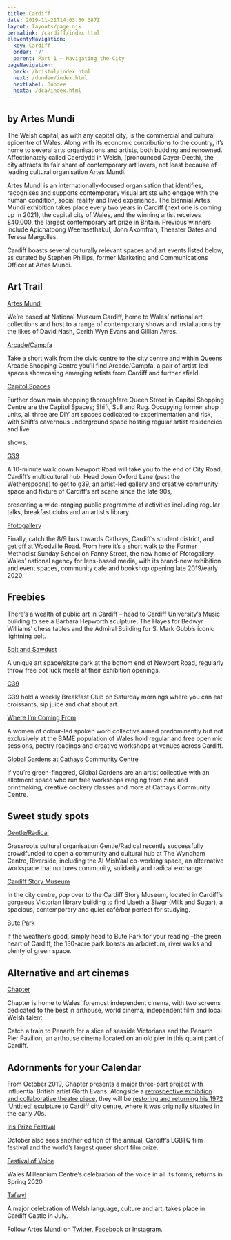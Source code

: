 ```yaml
---
title: Cardiff
date: 2019-11-21T14:03:30.387Z
layout: layouts/page.njk
permalink: /cardiff/index.html
eleventyNavigation:
  key: Cardiff
  order: '7'
  parent: Part 1 – Navigating the City
pageNavigation:
  back: /bristol/index.html
  next: /dundee/index.html
  nextLabel: Dundee
  nexta: /dca/index.html
---
```

## by Artes Mundi

The Welsh capital, as with any capital city, is the commercial and cultural epicentre of Wales. Along with its economic contributions to the country, it’s home to several arts organisations and artists, both budding and renowned. Affectionately called Caerdydd in Welsh, (pronounced Cayer-Deeth), the city attracts its fair share of contemporary art lovers, not least because of leading cultural organisation Artes Mundi.

Artes Mundi is an internationally-focused organisation that identifies, recognises and supports contemporary visual artists who engage with the human condition, social reality and lived experience. The biennial Artes Mundi exhibition takes place every two years in Cardiff (next one is coming up in 2021), the capital city of Wales, and the winning artist receives £40,000, the largest contemporary art prize in Britain. Previous winners include Apichatpong Weerasethakul, John Akomfrah, Theaster Gates and Teresa Margolles.

Cardiff boasts several culturally relevant spaces and art events listed below, as curated by Stephen Phillips, former Marketing and Communications Officer at Artes Mundi.

## Art Trail

[Artes Mundi](https://www.artrabbit.com/organisations/artes-mundi)

We’re based at National Museum Cardiff, home to Wales’ national art collections and host to a range of contemporary shows and installations by the likes of David Nash, Cerith Wyn Evans and Gillian Ayres. 

[Arcade/Campfa](https://www.artrabbit.com/organisations/arcadecampfa)

Take a short walk from the civic centre to the city centre and within Queens Arcade Shopping Centre you’ll find Arcade/Campfa, a pair of artist-led spaces showcasing emerging artists from Cardiff and further afield. 

[Capitol Spaces](https://www.artrabbit.com/organisations/capitol-spaces)

Further down main shopping thoroughfare Queen Street in Capitol Shopping Centre are the Capitol Spaces; Shift, Sull and Rug. Occupying former shop units, all three are DIY art spaces dedicated to experimentation and risk, with Shift’s cavernous underground space hosting regular artist residencies and live

shows.

[G39](https://www.artrabbit.com/organisations/g39)

A 10-minute walk down Newport Road will take you to the end of City Road, Cardiff’s multicultural hub. Head down Oxford Lane (past the Wetherspoons) to get to g39, an artist-led gallery and creative community space and fixture of Cardiff’s art scene since the late 90s,

presenting a wide-ranging public programme of activities including regular talks, breakfast clubs and an artist’s library.

[Ffotogallery](https://www.artrabbit.com/organisations/ffotogallery)

Finally, catch the 8/9 bus towards Cathays, Cardiff’s student district, and get off at Woodville Road. From here it’s a short walk to the Former Methodist Sunday School on Fanny Street, the new home of Ffotogallery, Wales’ national agency for lens-based media, with its brand-new exhibition and event spaces, community cafe and bookshop opening late 2019/early 2020.

## Freebies

There’s a wealth of public art in Cardiff – head to Cardiff University’s Music building to see a Barbara Hepworth sculpture, The Hayes for Bedwyr Williams’ chess tables and the Admiral Building for S. Mark Gubb’s iconic lightning bolt. 

[Spit and Sawdust](https://www.facebook.com/spitandsawdust)

A unique art space/skate park at the bottom end of Newport Road, regularly throw free pot luck meals at their exhibition openings.

[G39](https://www.artrabbit.com/organisations/g39)

G39 hold a weekly Breakfast Club on Saturday mornings where you can eat croissants, sip juice and chat about art. 

[Where I’m Coming From](https://www.facebook.com/whereimcomingfrom/)

A women of colour-led spoken word collective aimed predominantly but not exclusively at the BAME population of Wales hold regular and free open mic sessions, poetry readings and creative workshops at venues across Cardiff. 

[Global Gardens at Cathays Community Centre](https://www.globalgardensproject.co.uk/)

If you’re green-fingered, Global Gardens are an artist collective with an allotment space who run free workshops ranging from zine and printmaking, creative cookery classes and more at Cathays Community Centre.

## Sweet study spots

[Gentle/Radical](https://www.artrabbit.com/organisations/gentleradical)

Grassroots cultural organisation Gentle/Radical recently successfully crowdfunded to open a community and cultural hub at The Wyndham Centre, Riverside, including the Al Mish’aal co-working space, an alternative workspace that nurtures community, solidarity and radical exchange. 

[Cardiff Story Museum](https://www.artrabbit.com/organisations/cardiff-story-museum)

In the city centre, pop over to the Cardiff Story Museum, located in Cardiff’s gorgeous Victorian library building to find Llaeth a Siwgr (Milk and Sugar), a spacious, contemporary and quiet café/bar perfect for studying. 

[Bute Park](http://bute-park.com/)

If the weather’s good, simply head to Bute Park for your reading –the green heart of Cardiff, the 130-acre park boasts an arboretum, river walks and plenty of green space.

## Alternative and art cinemas

[Chapter](https://www.artrabbit.com/organisations/chapter)

Chapter is home to Wales’ foremost independent cinema, with two screens dedicated to the best in arthouse, world cinema, independent film and local Welsh talent. 

Catch a train to Penarth for a slice of seaside Victoriana and the Penarth Pier Pavilion, an arthouse cinema located on an old pier in this quaint part of Cardiff.

## Adornments for your Calendar

From October 2019, Chapter presents a major three-part project with influential British artist Garth Evans. Alongside a [retrospective exhibition and collaborative theatre piece](https://www.artrabbit.com/events/garth-evans-but-hands-have-eyes), they will be [restoring and returning his 1972 ‘Untitled’ sculpture](https://www.artrabbit.com/events/untitled-sculpture-garth-evans) to Cardiff city centre, where it was originally situated in the early 70s. 

[Iris Prize Festival](https://www.artrabbit.com/organisations/iris-prize-lgbt-film-festival)

October also sees another edition of the annual, Cardiff’s LGBTQ film festival and the world’s largest queer short film prize. 

[Festival of Voice](https://www.artrabbit.com/organisations/festival-of-voice)

Wales Millennium Centre’s celebration of the voice in all its forms, returns in Spring 2020

[Tafwyl](https://www.artrabbit.com/organisations/tafwyl)

A major celebration of Welsh language, culture and art, takes place in Cardiff Castle in July.

Follow Artes Mundi on [Twitter](http://twitter.com/@ArtesMundi), [Facebook](https://www.facebook.com/artesmundi/) or [Instagram](http://instagram.com/@ArtesMundi).
